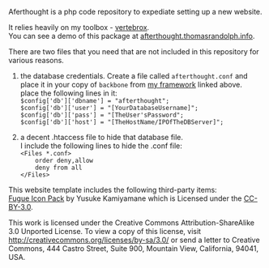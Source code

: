 Aferthought is a php code repository to expediate setting up a new website.

It relies heavily on my toolbox - [vertebrox](https://github.com/rockerest/vertebrox).  
You can see a demo of this package at [afterthought.thomasrandolph.info](http://afterthought.thomasrandolph.info).

There are two files that you need that are not included in this repository for various reasons.

1. the database credentials.  Create a file called `afterthought.conf` and place it in your copy of `backbone` from [my framework](https://github.com/rockerest/myframework) linked above.  
  place the following lines in it:  
    `$config['db']['dbname'] = "afterthought";`  
    `$config['db']['user'] = "[YourDatabaseUsername]";`  
    `$config['db']['pass'] = "[TheUser'sPassword";`  
    `$config['db']['host'] = "[TheHostName/IPOfTheDBServer]";`  
	
2. a decent .htaccess file to hide that database file.  
  I include the following lines to hide the .conf file:  
    `<Files *.conf>`  
    `    order deny,allow`  
    `    deny from all`  
    `</Files>`  
	
This website template includes the following third-party items:  
[Fugue Icon Pack](http://p.yusukekamiyamane.com/) by Yusuke Kamiyamane which is Licensed under the [CC-BY-3.0](http://creativecommons.org/licenses/by/3.0/).
  
This work is licensed under the Creative Commons Attribution-ShareAlike 3.0 Unported License. To view a copy of this license, visit http://creativecommons.org/licenses/by-sa/3.0/ or send a letter to Creative Commons, 444 Castro Street, Suite 900, Mountain View, California, 94041, USA.